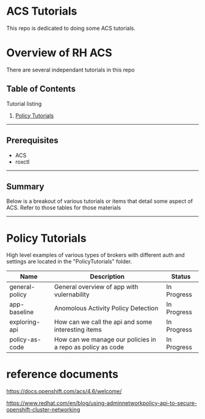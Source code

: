 # ACS Tutorials
This repo is dedicated to doing some ACS tutorials.

# Overview of RH ACS

There are several independant tutorials in this repo

## Table of Contents

Tutorial listing

1. [Policy Tutorials](#policy-tutorials)  


---

## Prerequisites

- ACS
- roxctl

---


## Summary

Below is a breakout of various tutorials or items that detail some aspect of ACS.  Refer to those tables for those materials


---

# Policy Tutorials

High level examples of various types of brokers with different auth and settings are located in the "PolicyTutorials" folder.

| Name               | Description                    | Status           |
|--------------------|--------------------------------|------------------|
| general-policy     | General overview of app with vulernability    | In Progress          |
| app-baseline       | Anomolous Activity Policy Detection      | In Progress          |
| exploring-api      | How can we call the api and some interesting items      | In Progress          |
| policy-as-code      | How can we manage our policies in a repo as policy as code     | In Progress          |


# reference documents
https://docs.openshift.com/acs/4.6/welcome/

https://www.redhat.com/en/blog/using-adminnetworkpolicy-api-to-secure-openshift-cluster-networking